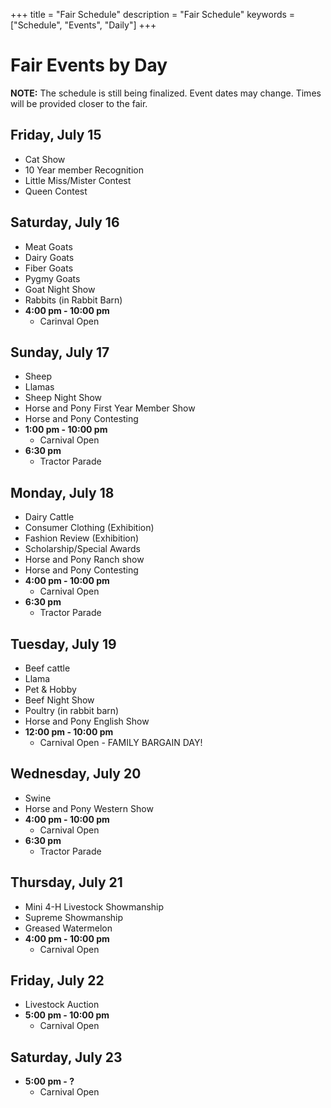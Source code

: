 +++
title = "Fair Schedule"
description = "Fair Schedule"
keywords = ["Schedule", "Events", "Daily"]
+++

# Fair Events by Day

**NOTE:** The schedule is still being finalized. Event dates may change. Times will be provided closer to the fair.

## Friday, July 15
* Cat Show
* 10 Year member Recognition
* Little Miss/Mister Contest
* Queen Contest

## Saturday, July 16
* Meat Goats
* Dairy Goats
* Fiber Goats
* Pygmy Goats
* Goat Night Show
* Rabbits (in Rabbit Barn)
* **4:00 pm - 10:00 pm**
    * Carinval Open

## Sunday, July 17
* Sheep
* Llamas
* Sheep Night Show
* Horse and Pony First Year Member Show
* Horse and Pony Contesting
* **1:00 pm - 10:00 pm**
    * Carnival Open
* **6:30 pm**
    * Tractor Parade


## Monday, July 18
* Dairy Cattle
* Consumer Clothing (Exhibition)
* Fashion Review (Exhibition)
* Scholarship/Special Awards
* Horse and Pony Ranch show
* Horse and Pony Contesting
* **4:00 pm - 10:00 pm**
    * Carnival Open
* **6:30 pm**
    * Tractor Parade



## Tuesday, July 19
* Beef cattle
* Llama
* Pet & Hobby
* Beef Night Show
* Poultry (in rabbit barn)
* Horse and Pony English Show
* **12:00 pm - 10:00 pm**
    * Carnival Open - FAMILY BARGAIN DAY!

## Wednesday, July 20
* Swine
* Horse and Pony Western Show
* **4:00 pm - 10:00  pm**
    * Carnival Open
* **6:30 pm**
    * Tractor Parade


## Thursday, July 21
* Mini 4-H Livestock Showmanship
* Supreme Showmanship
* Greased Watermelon
* **4:00 pm - 10:00 pm**
    * Carnival Open

## Friday, July 22
* Livestock Auction
* **5:00 pm - 10:00 pm**
    * Carnival Open

## Saturday, July 23
* **5:00 pm - ?**
    * Carnival Open
